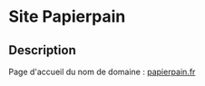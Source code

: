 # Site Papierpain

## Description

Page d'accueil du nom de domaine : [papierpain.fr](https://www.papierpain.fr)
